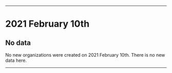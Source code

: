 
***

# 2021 February 10th

## No data

No new organizations were created on 2021 February 10th. There is no new data here.

***
